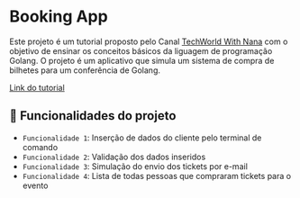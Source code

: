 # Booking App

Este projeto é um tutorial proposto pelo Canal [TechWorld With Nana](https://www.youtube.com/c/TechWorldwithNana) com o objetivo de 
ensinar os conceitos básicos da liguagem de programação Golang. O projeto é um aplicativo que simula um sistema de compra de bilhetes para um conferência de Golang.

[Link do tutorial](https://www.youtube.com/watch?v=yyUHQIec83I)

## :hammer: Funcionalidades do projeto

- `Funcionalidade 1`: Inserção de dados do cliente pelo terminal de comando
- `Funcionalidade 2`: Validação dos dados inseridos
- `Funcionalidade 3`: Simulação do envio dos tickets por e-mail
- `Funcionalidade 4`: Lista de todas pessoas que compraram tickets para o evento
